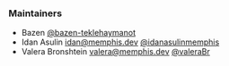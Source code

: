 ### Maintainers
  - Bazen [@bazen-teklehaymanot](https://github.com/bazen-teklehaymanot)
  - Idan Asulin <idan@memphis.dev> [@idanasulinmemphis](https://github.com/idanasulinmemphis)
  - Valera Bronshtein <valera@memphis.dev> [@valeraBr](https://github.com/valeraBr)